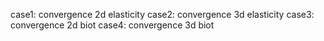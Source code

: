 case1: convergence 2d elasticity
case2: convergence 3d elasticity
case3: convergence 2d biot
case4: convergence 3d biot
